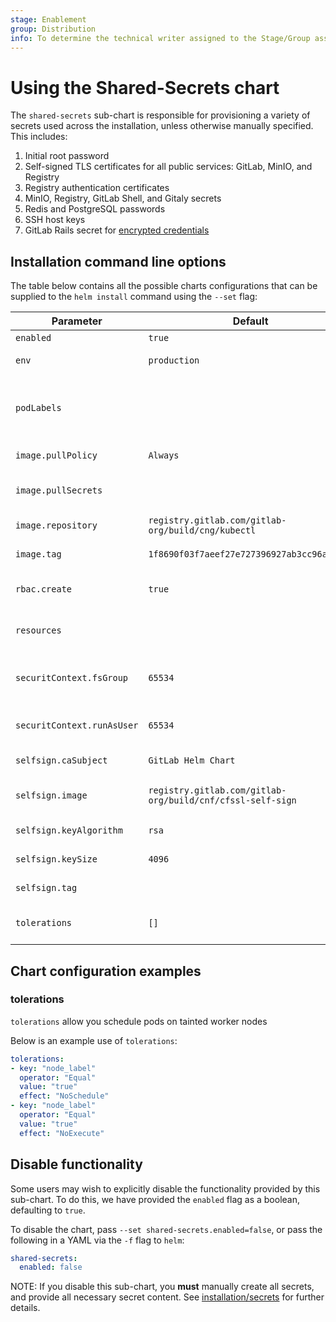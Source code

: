 ```yaml
---
stage: Enablement
group: Distribution
info: To determine the technical writer assigned to the Stage/Group associated with this page, see https://about.gitlab.com/handbook/engineering/ux/technical-writing/#designated-technical-writers
---
```


# Using the Shared-Secrets chart

The `shared-secrets` sub-chart is responsible for provisioning a variety of secrets
used across the installation, unless otherwise manually specified. This includes:

1. Initial root password
1. Self-signed TLS certificates for all public services: GitLab, MinIO, and Registry
1. Registry authentication certificates
1. MinIO, Registry, GitLab Shell, and Gitaly secrets
1. Redis and PostgreSQL passwords
1. SSH host keys
1. GitLab Rails secret for [encrypted credentials](https://docs.gitlab.com/ee/administration/encrypted_configuration.html)

## Installation command line options

The table below contains all the possible charts configurations that can be supplied
to the `helm install` command using the `--set` flag:

| Parameter                  | Default             | Description                         |
| -------------------------- | ------------------- | ----------------------------------- |
| `enabled`                  | `true`              | [See Below](#disable-functionality) |
| `env`                      | `production`        | Rails environment                   |
| `podLabels`                |                     | Supplemental Pod labels. Will not be used for selectors. |
| `image.pullPolicy`         | `Always`            | Gitaly image pull policy            |
| `image.pullSecrets`        |                     | Secrets for the image repository    |
| `image.repository`         | `registry.gitlab.com/gitlab-org/build/cng/kubectl` | Gitaly image repository |
| `image.tag`                | `1f8690f03f7aeef27e727396927ab3cc96ac89e7` | Gitaly image tag |
| `rbac.create`              | `true`              | Create RBAC roles and bindings      |
| `resources`                |                     | resource requests, limits           |
| `securitContext.fsGroup`   | `65534`             | User ID to mount filesystems as     |
| `securitContext.runAsUser` | `65534`             | User ID to run the container as     |
| `selfsign.caSubject`       | `GitLab Helm Chart` | selfsign CA Subject                 |
| `selfsign.image`           | `registry.gitlab.com/gitlab-org/build/cnf/cfssl-self-sign` | selfsign image repository |
| `selfsign.keyAlgorithm`    | `rsa`               | selfsign cert key algorithm         |
| `selfsign.keySize`         | `4096`              | selfsign cert key size              |
| `selfsign.tag`             |                     | selfsign image tag                  |
| `tolerations`              | `[]`                | Toleration labels for pod assignment|

## Chart configuration examples

### tolerations

`tolerations` allow you schedule pods on tainted worker nodes

Below is an example use of `tolerations`:

```yaml
tolerations:
- key: "node_label"
  operator: "Equal"
  value: "true"
  effect: "NoSchedule"
- key: "node_label"
  operator: "Equal"
  value: "true"
  effect: "NoExecute"
```

## Disable functionality

Some users may wish to explicitly disable the functionality provided by this sub-chart.
To do this, we have provided the `enabled` flag as a boolean, defaulting to `true`.

To disable the chart, pass `--set shared-secrets.enabled=false`, or pass the following
in a YAML via the `-f` flag to `helm`:

```yaml
shared-secrets:
  enabled: false
```

NOTE:
If you disable this sub-chart, you **must** manually create all secrets,
and provide all necessary secret content. See [installation/secrets](../../installation/secrets.md#manual-secret-creation-optional)
for further details.
